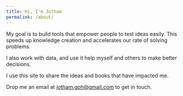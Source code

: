 ```yaml
---
title: Hi, I'm Jotham
permalink: /about/
---
```


My goal is to build tools that empower people to test ideas easily. This speeds up knowledge creation and accelerates our rate of solving problems.

I also work with data, and use it help myself and others to make better decisions.

I use this site to share the ideas and books that have impacted me.

Drop me an email at [jotham.goh@gmail.com](mailto:jotham.goh@gmail.com) to get in touch.